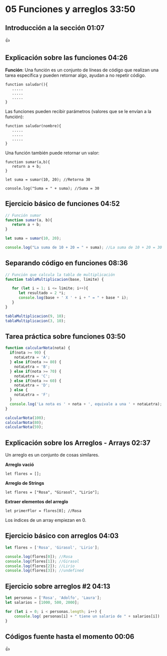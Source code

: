 # 05 Funciones y arreglos                                                                                      33:50
## Introducción a la sección                                                                                   01:07

:+1:

## Explicación sobre las funciones                                                                             04:26

**Función**: Una función es un conjunto de líneas de código que realizan una tarea específica y pueden retornar algo, ayudan a no repetir código.

```
function saludar(){
   .....
   .....
   .....
}
```

Las funciones pueden recibir parámetros (valores que se le envían a la función):

```
function saludar(nombre){
   .....
   .....
   .....
}
```

Una función también puede retornar un valor:

```
function sumar(a,b){
   return a + b;
}

let suma = sumar(10, 20); //Retorna 30

console.log("Suma = " + suma); //Suma = 30
```

## Ejercicio básico de funciones                                                                               04:52

```js
// Función sumar
function sumar(a, b){
   return a + b;
}

let suma = sumar(10, 20);

console.log("La suma de 10 + 20 = " + suma); //La suma de 10 + 20 = 30
```

## Separando código en funciones                                                                               08:36

```js
// Función que calcula la tabla de multiplicación
function tablaMultiplicacion(base, limite) {

   for (let i = 1; i <= limite; i++){
      let resultado = 2 *i;
      console.log(base + ' X ' + i + " = " + base * i);
   }
}

tablaMultiplicacion(9, 10);
tablaMultiplicacion(3, 10);
```

## Tarea práctica sobre funciones                                                                              03:50

```js
function calcularNota(nota) {
  if(nota >= 90) {
    notaLetra = 'A';
  } else if(nota >= 80) {
    notaLetra = 'B';
  } else if(nota >= 70) {
    notaLetra = 'C';
  } else if(nota >= 60) {
    notaLetra = 'D';
  } else {
    notaLetra = 'F';
  }
  console.log('La nota es ' + nota + ', equivale a una ' + notaLetra);
}

calcularNota(100);
calcularNota(80);
calcularNota(59);
```

## Explicación sobre los Arreglos - Arrays                                                                     02:37

Un arreglo es un conjunto de cosas similares.

**Arreglo vació**

`let flores = [];`

**Arreglo de Strings**

`let flores = ["Rosa", "Girasol", "Lirio"];`

**Extraer elementos del arreglo**

`let primerFlor = flores[0]; //Rosa`

Los índices de un array empiezan en 0.

## Ejercicio básico con arreglos                                                                               04:03

```js
let flores = ['Rosa', 'Girasol', 'Lirio'];

console.log(flores[0]); //Rosa
console.log(flores[1]); //Girasol
console.log(flores[2]); //Lirio
console.log(flores[3]); //undefined
```
## Ejercicio sobre arreglos #2                                                                                 04:13

```js
let personas = ['Rosa', 'Adolfo', 'Laura'];
let salarios = [1000, 500, 2000];

for (let i = 0; i < personas.length; i++) {
	console.log( personas[i] + " tiene un salario de " + salarios[i])	
}
```

## Códigos fuente hasta el momento                                                                             00:06

:+1:
